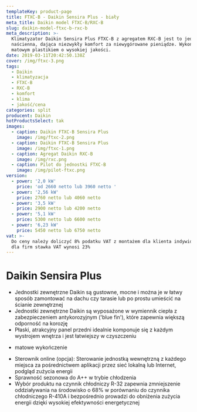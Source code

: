 ```yaml
---
templateKey: product-page
title: FTXC-B - Daikin Sensira Plus - biały
meta_title: Daikin model FTXC-B/RXC-B
slug: daikin-model-ftxc-b-rxc-b
meta_description: >-
  Klimatyzator Daikin Sensira Plus FTXC-B z agregatem RXC-B jest to jednostka
  naścienna, dająca niezwykły komfort za niewygórowane pieniądze. Wykończenie
  matowym plastikiem o wysokiej jakości. 
date: 2019-03-11T20:42:50.138Z
cover: /img/ftxc-3.png
tags:
  - Daikin
  - klimatyzacja
  - FTXC-B
  - RXC-B
  - komfort
  - klima
  - jakość/cena
categories: split
producent: Daikin
hotProductsSelect: tak
images:
  - caption: Daikin FTXC-B Sensira Plus
    image: /img/ftxc-2.png
  - caption: Daikin FTXC-B Sensira Plus
    image: /img/ftxc-1.png
  - caption: Agregat Daikin RXC-B
    image: /img/rxc.png
  - caption: Pilot do jednostki FTXC-B
    image: /img/pilot-ftxc.png
version:
  - power: '2,0 kW'
    price: 'od 2660 netto lub 3960 netto '
  - power: '2,56 kW'
    price: 2760 netto lub 4060 netto
  - power: '3,5 kW'
    price: 2900 netto lub 4200 netto
  - power: '5,1 kW'
    price: 5300 netto lub 6600 netto
  - power: '6,23 kW'
    price: 5450 netto lub 6750 netto
vat: >-
  Do ceny należy doliczyć 8% podatku VAT z montażem dla klienta indywidualnego,
  dla firm stawka VAT wynosi 23%
---
```

# Daikin Sensira Plus

* Jednostki zewnętrzne Daikin są gustowne, mocne i można je w łatwy sposób zamontować na dachu czy tarasie lub po prostu umieścić na ścianie zewnętrznej
* Jednostki zewnętrzne Daikin są wyposażone w wymiennik ciepła z zabezpieczeniem antykorozyjnym ('blue fin'), które zapewnia większą odporność na korozję 
* Płaski, atrakcyjny panel przedni idealnie komponuje się z każdym wystrojem wnętrza i jest łatwiejszy w czyszczeniu - matowe wykończenie
* Sterownik online (opcja): Sterowanie jednostką wewnętrzną z każdego miejsca za pośrednictwem aplikacji przez sieć lokalną lub Internet, podgląd zużycia energii
* Sprawność sezonowa do A++ w trybie chłodzenia
* Wybór produktu na czynnik chłodniczy R-32 zapewnia zmniejszenie oddziaływania na środowisko o 68% w porównaniu do czynnika chłodniczego R-410A i bezpośrednio prowadzi do obniżenia zużycia energii dzięki wysokiej efektywności energetycznej
